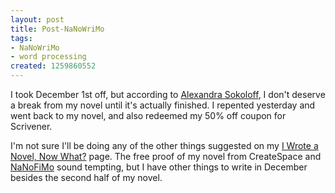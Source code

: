 ```yaml
---
layout: post
title: Post-NaNoWriMo
tags:
- NaNoWriMo
- word processing
created: 1259860552
---
```

I took December 1st off, but according to [Alexandra Sokoloff](http://thedarksalon.blogspot.com/2009/12/nanowrimo-what-next.html), I don't deserve a break from my novel until it's actually finished.  I repented yesterday and went back to my novel, and also redeemed my 50% off coupon for Scrivener.  

I'm not sure I'll be doing any of the other things suggested on my [I Wrote a Novel, Now What?](http://www.nanowrimo.org/nowwhat) page.  The free proof of my novel from CreateSpace and [NaNoFiMo](http://www.nanofimo.org/) sound tempting, but I have other things to write in December besides the second half of my novel.
